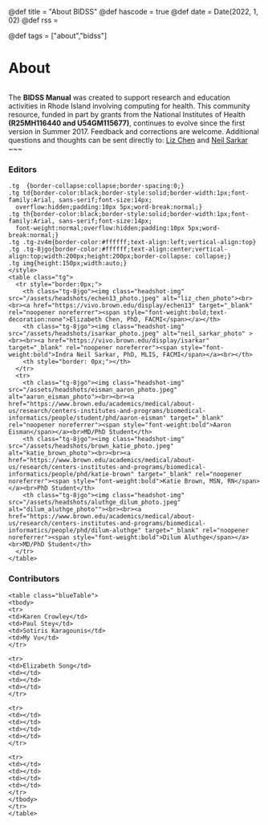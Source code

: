 @def title = "About BIDSS"
@def hascode = true
@def date = Date(2022, 1, 02)
@def rss = 

@def tags = ["about","bidss"]

# About

~~~ <div class="brown-img"> <img src="/assets/brown_university.jpeg"> </img> </div> ~~~

~~~ 
<div class="home-box"> The <b>BIDSS Manual</b> was created to support research and education activities in Rhode Island involving computing for health. This community resource, funded in part by grants from the National Institutes of Health <b>(R25MH116440 and U54GM115677)</b>, continues to evolve since the first version in Summer 2017. 
Feedback and corrections are welcome. Additional questions and thoughts can be sent directly to: <a href="mailto: liz_chen@brown.edu" target="_blank">Liz Chen</a> and <a href="mailto: neil_sarkar@brown.edu" target="_blank">Neil Sarkar</a>    
</div> 
~~~ 



### Editors

~~~ <style type="text/css">
.tg  {border-collapse:collapse;border-spacing:0;}
.tg td{border-color:black;border-style:solid;border-width:1px;font-family:Arial, sans-serif;font-size:14px;
  overflow:hidden;padding:10px 5px;word-break:normal;}
.tg th{border-color:black;border-style:solid;border-width:1px;font-family:Arial, sans-serif;font-size:14px;
  font-weight:normal;overflow:hidden;padding:10px 5px;word-break:normal;}
.tg .tg-zv4m{border-color:#ffffff;text-align:left;vertical-align:top}
.tg .tg-8jgo{border-color:#ffffff;text-align:center;vertical-align:top;width:200px;height:200px;border-collapse: collapse;}
.tg img{height:150px;width:auto;}
</style>
<table class="tg">
  <tr style="border:0px;">
    <th class="tg-8jgo"><img class="headshot-img" src="/assets/headshots/echen13_photo.jpeg" alt="liz_chen_photo"><br><br><a href="https://vivo.brown.edu/display/echen13" target="_blank" rel="noopener noreferrer"><span style="font-weight:bold;text-decoration:none">Elizabeth Chen, PhD, FACMI</span></a></th>
    <th class="tg-8jgo"><img class="headshot-img" src="/assets/headshots/isarkar_photo.jpeg" alt="neil_sarkar_photo" ><br><br><a href="https://vivo.brown.edu/display/isarkar" target="_blank" rel="noopener noreferrer"><span style="font-weight:bold">Indra Neil Sarkar, PhD, MLIS, FACMI</span></a><br></th>
    <th style="border: 0px;"></th>
  </tr>
  <tr>
    <th class="tg-8jgo"><img class="headshot-img" src="/assets/headshots/eisman_aaron_photo.jpeg" alt="aaron_eisman_photo"><br><br><a href="https://www.brown.edu/academics/medical/about-us/research/centers-institutes-and-programs/biomedical-informatics/people/student/phd/aaron-eisman" target="_blank" rel="noopener noreferrer"><span style="font-weight:bold">Aaron Eisman</span></a><br>MD/PhD Student</th>
    <th class="tg-8jgo"><img class="headshot-img"  src="/assets/headshots/brown_katie_photo.jpeg" alt="katie_brown_photo"><br><br><a href="https://www.brown.edu/academics/medical/about-us/research/centers-institutes-and-programs/biomedical-informatics/people/phd/katie-brown" target="_blank" rel="noopener noreferrer"><span style="font-weight:bold">Katie Brown, MSN, RN</span></a><br>PhD Student</th>
    <th class="tg-8jgo"><img class="headshot-img" src="/assets/headshots/aluthge_dilum_photo.jpeg" alt="dilum_aluthge_photo""><br><br><a href="https://www.brown.edu/academics/medical/about-us/research/centers-institutes-and-programs/biomedical-informatics/people/phd/dilum-aluthge" target="_blank" rel="noopener noreferrer"><span style="font-weight:bold">Dilum Aluthge</span></a><br>MD/PhD Student</th>
  </tr>
</table> 
~~~

### Contributors

~~~
<table class="blueTable">
<tbody>
<tr>
<td>Karen Crowley</td>
<td>Paul Stey</td>
<td>Sotiris Karagounis</td>
<td>My Vu</td>
</tr>

<tr>
<td>Elizabeth Song</td>
<td></td>
<td></td>
<td></td>
</tr>

<tr>
<td></td>
<td></td>
<td></td>
<td></td>
</tr>

<tr>
<td></td>
<td></td>
<td></td>
<td></td>
</tr>
</tbody>
</tr>
</table>
~~~

